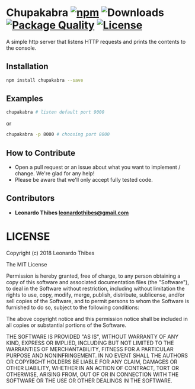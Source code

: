 # Chupakabra [![npm](http://img.shields.io/npm/v/chupakabra.svg)](https://www.npmjs.com/package/chupakabra) ![Downloads](https://img.shields.io/npm/dm/chupakabra.svg) [![Package Quality](http://npm.packagequality.com/shield/chupakabra.svg)](http://packagequality.com/#?package=chupakabra) [![License](https://img.shields.io/npm/l/chupakabra.svg)](LICENSE)

A simple http server that listens HTTP requests and prints the contents to the console.

Installation
------------

```bash
npm install chupakabra --save
```

Examples
--------

```bash
chupakabra # listen default port 9000
```

or 

```bash
chupakabra -p 8000 # choosing port 8000
```

How to Contribute
-----------------

* Open a pull request or an issue about what you want to implement / change. We're glad for any help!
* Please be aware that we'll only accept fully tested code.

Contributors
------------

 * **Leonardo Thibes <leonardothibes@gmail.com>**

LICENSE
=======

Copyright (c) 2018 Leonardo Thibes

The MIT License

Permission is hereby granted, free of charge, to any person obtaining a copy of
this software and associated documentation files (the "Software"), to deal in
the Software without restriction, including without limitation the rights to
use, copy, modify, merge, publish, distribute, sublicense, and/or sell copies of
the Software, and to permit persons to whom the Software is furnished to do so,
subject to the following conditions:

The above copyright notice and this permission notice shall be included in all
copies or substantial portions of the Software.

THE SOFTWARE IS PROVIDED "AS IS", WITHOUT WARRANTY OF ANY KIND, EXPRESS OR
IMPLIED, INCLUDING BUT NOT LIMITED TO THE WARRANTIES OF MERCHANTABILITY, FITNESS
FOR A PARTICULAR PURPOSE AND NONINFRINGEMENT. IN NO EVENT SHALL THE AUTHORS OR
COPYRIGHT HOLDERS BE LIABLE FOR ANY CLAIM, DAMAGES OR OTHER LIABILITY, WHETHER
IN AN ACTION OF CONTRACT, TORT OR OTHERWISE, ARISING FROM, OUT OF OR IN
CONNECTION WITH THE SOFTWARE OR THE USE OR OTHER DEALINGS IN THE SOFTWARE.
